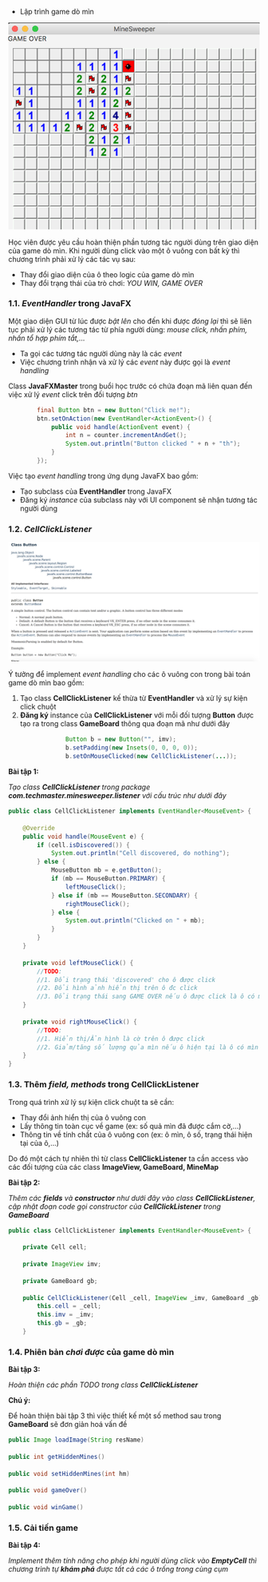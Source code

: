 * Lập trình game dò mìn

![](./materials/mine_sweeper_listener.png)

Học viên được yêu cầu hoàn thiện phần tương tác người dùng trên giao diện của game dò mìn. Khi người dùng click vào một ô vuông con bất kỳ thì chương trình phải xử lý các tác vụ sau:

* Thay đổi giao diện của ô theo logic của game dò mìn
* Thay đổi trạng thái của trò chơi: *YOU WIN, GAME OVER*

### 1.1. *EventHandler* trong JavaFX


Một giao diện GUI từ lúc được *bật lên* cho đến khi được *đóng lại* thì sẽ liên tục phải xử lý các tương tác từ phía người dùng: *mouse click, nhấn phím, nhấn tổ hợp phím tắt,...*

* Ta gọi các tương tác người dùng này là các *event*
* Việc chương trình nhận và xử lý các *event* này được gọi là *event handling*

Class **JavaFXMaster** trong buổi học trước có chứa đoạn mã liên quan đến việc xử lý *event* click trên đối tượng *btn*

```java
        final Button btn = new Button("Click me!");
        btn.setOnAction(new EventHandler<ActionEvent>() {
            public void handle(ActionEvent event) {
                int n = counter.incrementAndGet();
                System.out.println("Button clicked " + n + "th");
            }
        });

```

Việc tạo *event handling* trong ứng dụng JavaFX bao gồm:

* Tạo subclass của **EventHandler** trong JavaFX
* Đăng ký *instance* của subclass này với UI component sẽ nhận tương tác người dùng


### 1.2. *CellClickListener*

![](./materials/javafx_button.png)

Ý tưởng để implement *event handling* cho các ô vuông con trong bài toán game dò mìn bao gồm:

1. Tạo class **CellClickListener** kế thừa từ **EventHandler** và xử lý sự kiện click chuột
2. **Đăng ký** instance của **CellClickListener** với mỗi đối tượng **Button** được tạo ra trong class **GameBoard** thông qua đoạn mã như dưới đây

```java
                Button b = new Button("", imv);
                b.setPadding(new Insets(0, 0, 0, 0));
                b.setOnMouseClicked(new CellClickListener(...));
```


__Bài tập 1:__

*Tạo class **CellClickListener** trong package **com.techmaster.minesweeper.listener** với cấu trúc như dưới đây*

```java
public class CellClickListener implements EventHandler<MouseEvent> {

    @Override
    public void handle(MouseEvent e) {
        if (cell.isDiscovered()) {
            System.out.println("Cell discovered, do nothing");
        } else {
            MouseButton mb = e.getButton();
            if (mb == MouseButton.PRIMARY) {
                leftMouseClick();
            } else if (mb == MouseButton.SECONDARY) {
                rightMouseClick();
            } else {
                System.out.println("Clicked on " + mb);
            }
        }
    }

    private void leftMouseClick() {
        //TODO:
        //1. Đổi trạng thái 'discovered' cho ô được click
        //2. Đổi hình ảnh hiển thị trên ô đc click
        //3. Đổi trạng thái sang GAME OVER nếu ô được click là ô có mìn
    }

    private void rightMouseClick() {
        //TODO:
        //1. Hiển thị/Ẩn hình là cờ trên ô được click
        //2. Giảm/tăng số lượng qủa mìn nếu ô hiện tại là ô có mìn tuỳ theo trạng thái của ô khi click chuột phải
    }
}
```

### 1.3. Thêm *field, methods* trong **CellClickListener**

Trong quá trình xử lý sự kiện click chuột ta sẽ cần:

* Thay đổi ảnh hiển thị của ô vuông con
* Lấy thông tin toàn cục về game (ex: số quả mìn đã được cắm cờ,...)
* Thông tin về tính chất của ô vuông con (ex: ô mìn, ô số, trạng thái hiện tại của ô,...)

Do đó một cách tự nhiên thì từ class **CellClickListener** ta cần access vào các đối tượng của các class **ImageView, GameBoard, MineMap**

__Bài tập 2:__

*Thêm các **fields** và **constructor** như dưới đây vào class **CellClickListener**, cập nhật đoạn code gọi constructor của **CellClickListener** trong **GameBoard***

```java
public class CellClickListener implements EventHandler<MouseEvent> {

    private Cell cell;

    private ImageView imv;

    private GameBoard gb;

    public CellClickListener(Cell _cell, ImageView _imv, GameBoard _gb) {
        this.cell = _cell;
        this.imv = _imv;
        this.gb = _gb;
    }
```


### 1.4. Phiên bản *chơi được* của game dò mìn

__Bài tập 3:__

*Hoàn thiện các phần TODO trong class **CellClickListener***

__Chú ý:__

Để hoàn thiện bài tập 3 thì việc thiết kế một số method sau trong **GameBoard** sẽ đơn giản hoá vấn đề

```java
public Image loadImage(String resName)

public int getHiddenMines()

public void setHiddenMines(int hm)

public void gameOver()

public void winGame()
```

### 1.5. Cải tiến game

__Bài tập 4:__

*Implement thêm tính năng cho phép khi người dùng click vào **EmptyCell** thì chương trình tự **khám phá** được tất cả các ô trống trong cùng cụm*
